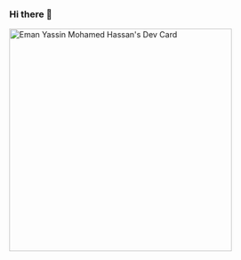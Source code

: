 ### Hi there 👋

<!--
**dolce-emmy/dolce-emmy** is a ✨ _special_ ✨ repository because its `README.md` (this file) appears on your GitHub profile.

Here are some ideas to get you started:

- 🔭 I’m currently working on Personal web projects to apply and improve my skills.
- 🌱 I’m currently learning ...
- 👯 I’m looking to collaborate on Open-source projects related to web development
- 🤔 I’m looking for help with ...
- 💬 Ask me about HTML, CSS, Tailwind CSS, SCSS, JavaScript, React.js, Express.js, Node.js, and MongoDB.
- 📫 How to reach me: ...
- 😄 Pronouns: ...
- ⚡ Fun fact: I love video gaming, and God of War is my all-time favorite game so far!
-->

<a href="https://app.daily.dev/dolce-emmy"><img src="https://api.daily.dev/devcards/7214629a125642478ad7b31f45f47a20.png?r=gq4" width="400" alt="Eman Yassin Mohamed Hassan's Dev Card"/></a>
